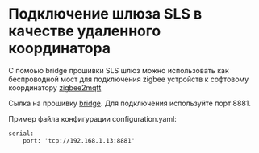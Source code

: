 # Подключение шлюза SLS в качестве удаленного координатора

С помоью bridge прошивки  SLS шлюз можно использовать как беспроводной мост  для подключения  zigbee устройств к софтовому координатору [zigbee2mqtt](https://www.zigbee2mqtt.io/how_tos/how_to_connect_to_a_remote_adapter.html)

Сылка на прошивку [bridge](https://github.com/slsys/Gateway/tree/master/rom/2020.08.05d1-bridge.bin). Для подключения используйте порт 8881.

Пример файла конфигурации configuration.yaml:

```
serial:
    port: 'tcp://192.168.1.13:8881'
```
